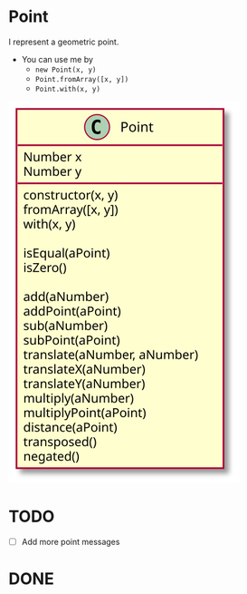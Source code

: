 # Point
I represent a geometric point.

- You can use me by 
    - `new Point(x, y)`
    - `Point.fromArray([x, y])`
    - `Point.with(x, y)`

![Class Diagram](./uml/Point.svg)

# TODO
- [ ] Add more point messages
# DONE